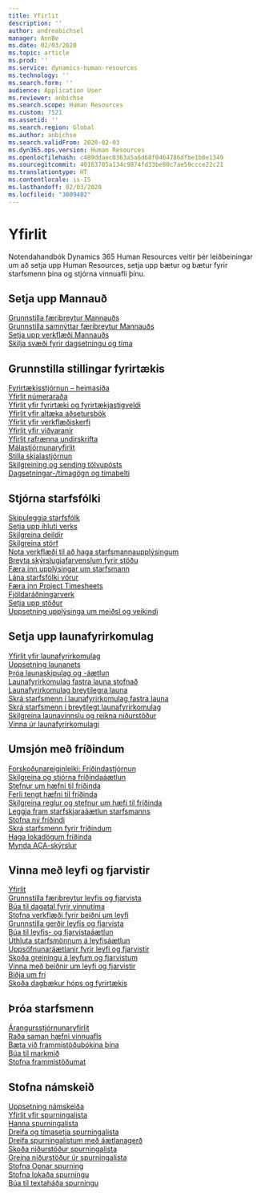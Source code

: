 ```yaml
---
title: Yfirlit
description: ''
author: andreabichsel
manager: AnnBe
ms.date: 02/03/2020
ms.topic: article
ms.prod: ''
ms.service: dynamics-human-resources
ms.technology: ''
ms.search.form: ''
audience: Application User
ms.reviewer: anbichse
ms.search.scope: Human Resources
ms.custom: 7521
ms.assetid: ''
ms.search.region: Global
ms.author: anbichse
ms.search.validFrom: 2020-02-03
ms.dyn365.ops.version: Human Resources
ms.openlocfilehash: c489ddaec0363a5a6d68f0464786dfbe1b0e1349
ms.sourcegitcommit: 40163705a134c9874fd33be80c7ae59ccce22c21
ms.translationtype: HT
ms.contentlocale: is-IS
ms.lasthandoff: 02/03/2020
ms.locfileid: "3009402"
---
```

# <a name="overview"></a>Yfirlit

Notendahandbók Dynamics 365 Human Resources veitir þér leiðbeiningar um að setja upp Human Resources, setja upp bætur og bætur fyrir starfsmenn þína og stjórna vinnuafli þínu.

## <a name="set-up-human-resources"></a>Setja upp Mannauð

[Grunnstilla færibreytur Mannauðs](hr-setup-parameters.md)</br>
[Grunnstilla samnýttar færibreytur Mannauðs](hr-setup-shared-parameters.md)</br>
[Setja upp verkflæði Mannauðs](hr-setup-workflows.md)</br>
[Skilja svæði fyrir dagsetningu og tíma](hr-setup-date-time-fields.md)</br>

## <a name="configure-organization-settings"></a>Grunnstilla stillingar fyrirtækis

[Fyrirtækisstjórnun – heimasíða](../fin-ops-core/fin-ops/organization-administration/organization-administration-home-page.md?toc=/dynamics365/human-resources/toc.json)</br>
[Yfirlit númeraraða](../fin-ops-core/fin-ops/organization-administration/number-sequence-overview.md?toc=/dynamics365/human-resources/toc.json)</br>
[Yfirlit yfir fyrirtæki og fyrirtækjastigveldi](../fin-ops-core/fin-ops/organization-administration/organizations-organizational-hierarchies.md?toc=/dynamics365/human-resources/toc.json)</br>
[Yfirlit yfir altæka aðsetursbók](../fin-ops-core/fin-ops/organization-administration/overview-global-address-book.md?toc=/dynamics365/human-resources/toc.json)</br>
[Yfirlit yfir verkflæðiskerfi](../fin-ops-core/fin-ops/organization-administration/overview-workflow-system.md?toc=/dynamics365/human-resources/toc.json)</br>
[Yfirlit yfir viðvaranir](../fin-ops-core/fin-ops/get-started/alerts-overview.md?toc=/dynamics365/human-resources/toc.json)</br>
[Yfirlit rafrænna undirskrifta](../fin-ops-core/fin-ops/organization-administration/electronic-signature-overview.md?toc=/dynamics365/human-resources/toc.json)</br>
[Málastjórnunaryfirlit](../fin-ops-core/fin-ops/organization-administration/cases.md?toc=/dynamics365/human-resources/toc.json)</br>
[Stilla skjalastjórnun](../fin-ops-core/fin-ops/organization-administration/configure-document-management.md?toc=/dynamics365/human-resources/toc.json)</br>
[Skilgreining og sending tölvupósts](../fin-ops-core/fin-ops/organization-administration/configure-email.md?toc=/dynamics365/human-resources/toc.json)</br>
[Dagsetningar-/tímagögn og tímabelti](../fin-ops-core/fin-ops/organization-administration/date-time-zones.md?toc=/dynamics365/human-resources/toc.json)</br>

## <a name="manage-personnel"></a>Stjórna starfsfólki

[Skipuleggja starfsfólk](hr-personnel-departments-jobs-positions.md)</br>
[Setja upp íhluti verks](hr-personnel-jobs.md)</br>
[Skilgreina deildir](hr-personnel-define-departments.md)</br>
[Skilgreina störf](hr-personnel-define-jobs.md)</br>
[Nota verkflæði til að haga starfsmannaupplýsingum](hr-workflow-manage-employee-information.md)</br>
[Breyta skýrslugjafarvenslum fyrir stöðu](hr-personnel-modify-reporting-relationships-position.md)</br>
[Færa inn upplýsingar um starfsmann](hr-personnel-enter-worker-information.md)</br>
[Lána starfsfólki vörur](hr-personnel-loan-item-worker.md)</br>
[Færa inn Project Timesheets](hr-personnel-enter-project-timesheets.md)</br>
[Fjöldaráðningarverk](hr-personnel-mass-hire-projects.md)</br>
[Setja upp stöður](hr-personnel-set-up-positions.md)</br>
[Uppsetning upplýsinga um meiðsl og veikindi](hr-personnel-set-up-injury-illness-information.md)</br>

## <a name="set-up-compensation-plans"></a>Setja upp launafyrirkomulag

[Yfirlit yfir launafyrirkomulag](hr-compensation-overview.md)</br>
[Uppsetning launanets](hr-compensation-grids.md)</br>
[Þróa launaskipulag og -áætlun](hr-compensation-structure.md)</br>
[Launafyrirkomulag fastra launa stofnað](hr-compensation-fixed-plans.md)</br>
[Launafyrirkomulag breytilegra launa](hr-compensation-variable-plans.md)</br>
[Skrá starfsmenn í launafyrirkomulag fastra launa](hr-compensation-enroll-employees-fixed.md)</br>
[Skrá starfsmenn í breytilegt launafyrirkomulag](hr-compensation-enroll-employees-variable.md)</br>
[Skilgreina launavinnslu og reikna niðurstöður](hr-compensation-define-process.md)</br>
[Vinna úr launafyrirkomulagi](hr-compensation-process.md)</br>

## <a name="manage-benefits"></a>Umsjón með fríðindum

[Forskoðunareiginleiki: Fríðindastjórnun](hr-benefits-management-overview.md)</br>
[Skilgreina og stjórna fríðindaáætlun](hr-benefits-manage-program.md)</br>
[Stefnur um hæfni til fríðinda](hr-benefits-eligibility-policies.md)</br>
[Ferli tengt hæfni til fríðinda](hr-benefits-eligibility-process.md)</br>
[Skilgreina reglur og stefnur um hæfi til fríðinda](hr-benefits-define-eligibility-rules.md)</br>
[Leggja fram starfskjaraáætlun starfsmanns](hr-benefits-deliver-employee-benefits-program.md)</br>
[Stofna ný fríðindi](hr-benefits-create.md)</br>
[Skrá starfsmenn fyrir fríðindum](hr-benefits-enroll-workers.md)</br>
[Haga lokadögum fríðinda](hr-benefits-expiration-dates.md)</br>
[Mynda ACA-skýrslur](hr-benefits-aca-reports.md)</br>

## <a name="manage-leave-and-absence"></a>Vinna með leyfi og fjarvistir

[Yfirlit](hr-leave-and-absence-overview.md)</br>
[Grunnstilla færibreytur leyfis og fjarvista](hr-leave-and-absence-parameters.md)</br>
[Búa til dagatal fyrir vinnutíma](hr-leave-and-absence-working-time-calendar.md)</br>
[Stofna verkflæði fyrir beiðni um leyfi](hr-leave-and-absence-workflow.md)</br>
[Grunnstilla gerðir leyfis og fjarvista](hr-leave-and-absence-types.md)</br>
[Búa til leyfis- og fjarvistaáætlun](hr-leave-and-absence-plans.md)</br>
[Úthluta starfsmönnum á leyfisáætlun](hr-leave-and-absence-enroll.md)</br>
[Uppsöfnunaráætlanir fyrir leyfi og fjarvistir](hr-leave-and-absence-accrue.md)</br>
[Skoða greiningu á leyfum og fjarvistum](hr-leave-and-absence-analytics.md)</br>
[Vinna með beiðnir um leyfi og fjarvistir](hr-employee-self-service-manage-requests.md)</br>
[Biðja um frí](hr-employee-self-service-request-time-off.md)</br>
[Skoða dagbækur hóps og fyrirtækis](hr-employee-self-service-calendar.md)</br>

## <a name="develop-employees"></a>Þróa starfsmenn

[Árangursstjórnunaryfirlit](hr-develop-performance-management-overview.md)</br>
[Raða saman hæfni vinnuafls](hr-develop-skills.md)</br>
[Bæta við frammistöðubókina þína](hr-develop-add-performance-journal.md)</br>
[Búa til markmið](hr-develop-create-goal.md)</br>
[Stofna frammistöðumat](hr-develop-create-performance-review.md)</br>

## <a name="create-courses"></a>Stofna námskeið

[Uppsetning námskeiða](hr-learning-courses.md)</br>
[Yfirlit yfir spurningalista](hr-learning-questionnaires.md)</br>
[Hanna spurningalista](hr-learning-design-questionnaires.md)</br>
[Dreifa og tímasetja spurningalista](hr-learning-distribute-questionnaires.md)</br>
[Dreifa spurningalistum með áætlanagerð](hr-learning-distribute-questionnaires-scheduling.md)</br>
[Skoða niðurstöður spurningalista](hr-learning-evaluate-questionnaire-results.md)</br>
[Greina niðurstöður úr spurningalista](hr-learning-analyze-questionnaire-results.md)</br>
[Stofna Opnar spurning](hr-learning-create-open-ended-question.md)</br>
[Stofna lokaða spurningu](hr-learning-create-closed-ended-question.md)</br>
[Búa til textaháða spurningu](hr-learning-depending-question.md)</br>



